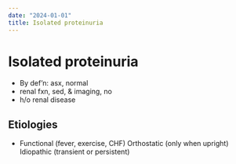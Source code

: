 ```yaml
---
date: "2024-01-01"
title: Isolated proteinuria
---
```


# Isolated proteinuria

* By def’n: asx, normal
* renal fxn, sed, & imaging, no
* h/o renal disease
## Etiologies
* Functional (fever, exercise, CHF) Orthostatic (only when upright) Idiopathic (transient or persistent)

